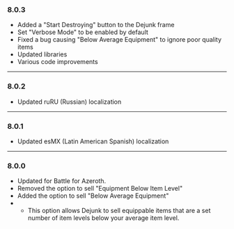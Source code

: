 ### 8.0.3
* Added a "Start Destroying" button to the Dejunk frame
* Set "Verbose Mode" to be enabled by default
* Fixed a bug causing "Below Average Equipment" to ignore poor quality items
* Updated libraries
* Various code improvements

*****

### 8.0.2
* Updated ruRU (Russian) localization

*****

### 8.0.1
* Updated esMX (Latin American Spanish) localization

*****

### 8.0.0
* Updated for Battle for Azeroth.
* Removed the option to sell "Equipment Below Item Level"
* Added the option to sell "Below Average Equipment"
* * This option allows Dejunk to sell equippable items that are a set number of item levels below your average item level.
